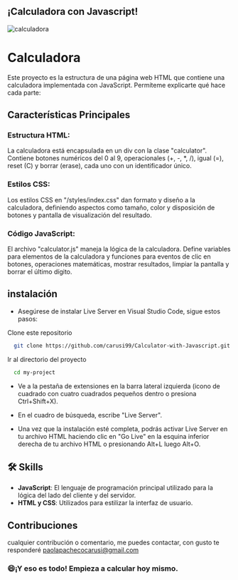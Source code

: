 
## ¡Calculadora con Javascript!

![calculadora](https://github.com/carusi99/Calculator-with-Javascript/assets/151582174/edfe9ba2-b72b-416f-94bc-fc5d9f78ddf0)

# Calculadora 

Este proyecto es la estructura de una página web HTML que contiene una calculadora implementada con JavaScript. Permíteme explicarte qué hace cada parte:


## Características Principales
### Estructura HTML:
La calculadora está encapsulada en un div con la clase "calculator". Contiene botones numéricos del 0 al 9, operacionales (+, -, *, /), igual (=), reset (C) y borrar (erase), cada uno con un identificador único.

### Estilos CSS:
Los estilos CSS en "/styles/index.css" dan formato y diseño a la calculadora, definiendo aspectos como tamaño, color y disposición de botones y pantalla de visualización del resultado.

### Código JavaScript:
El archivo "calculator.js" maneja la lógica de la calculadora. Define variables para elementos de la calculadora y funciones para eventos de clic en botones, operaciones matemáticas, mostrar resultados, limpiar la pantalla y borrar el último dígito.


## instalación

- Asegúrese de instalar Live Server en Visual Studio Code, sigue estos pasos:


Clone este repositorio

```bash
  git clone https://github.com/carusi99/Calculator-with-Javascript.git
```

Ir al directorio del proyecto

```bash
  cd my-project
```
- Ve a la pestaña de extensiones en la barra lateral izquierda (icono de cuadrado con cuatro cuadrados pequeños dentro o presiona Ctrl+Shift+X).

- En el cuadro de búsqueda, escribe "Live Server".

- Una vez que la instalación esté completa, podrás activar Live Server en tu archivo HTML haciendo clic en "Go Live" en la esquina inferior derecha de tu archivo HTML o presionando Alt+L luego Alt+O.


## 🛠 Skills
- **JavaScript**: El lenguaje de programación principal utilizado para la lógica del lado del cliente y del servidor.
- **HTML y CSS**: Utilizados para estilizar la interfaz de usuario.



## Contribuciones

cualquier contribución o comentario, me puedes contactar, con gusto te responderé paolapachecocarusi@gmail.com

### 😄¡Y eso es todo! Empieza a calcular hoy mismo.


